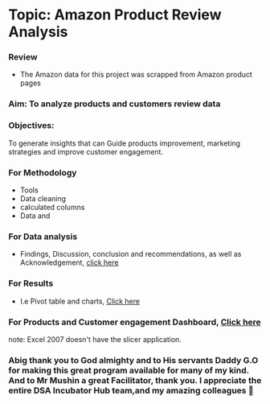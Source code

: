 # Topic: Amazon Product Review Analysis 
### Review 
- The Amazon data for this project was scrapped from Amazon product pages

### Aim: To analyze products and customers review data

### Objectives:
To generate insights that can Guide products improvement, marketing strategies and improve customer engagement.

### For Methodology
- Tools
- Data cleaning
- calculated columns
- Data and
### For Data analysis
- Findings, Discussion, conclusion and recommendations, as well as Acknowledgement, [click here](https://docs.google.com/document/d/1L_Gj8bce75zk2Q23tdpXSBjETYnaRUYR/edit?usp=drivesdk&ouid=106287249642968225191&rtpof=true&sd=true)

### For Results
 - I.e Pivot table and charts, [Click here](https://docs.google.com/document/d/1LcE79bI9HQk3HOozpd_Pa2lIPHYCRZjI/edit?usp=drivesdk&ouid=106287249642968225191&rtpof=true&sd=true)

### For Products and Customer engagement Dashboard, [Click here](https://docs.google.com/spreadsheets/d/1Lsa_DXojdEqb5Ma_HJ_VbIoVmmRFqc5o/edit?usp=drivesdk&ouid=106287249642968225191&rtpof=true&sd=true)

note: Excel 2007 doesn't have the slicer application.

### Abig thank you to God almighty and to His servants Daddy G.O  for making this great program available for many of my kind. And to Mr Mushin a great Facilitator, thank you. I appreciate the entire DSA Incubator Hub team,and my amazing colleagues 🥰



